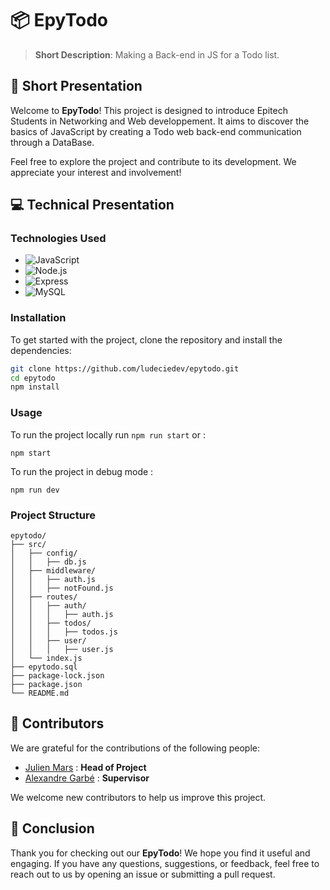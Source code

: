 # 📦 EpyTodo

> **Short Description**: Making a Back-end in JS for a Todo list.

## 📖 Short Presentation

Welcome to **EpyTodo**! This project is designed to introduce Epitech Students in Networking and Web developpement. It aims to discover the basics of JavaScript by creating a Todo web back-end communication through a DataBase.

Feel free to explore the project and contribute to its development. We appreciate your interest and involvement!

## 💻 Technical Presentation

### Technologies Used

- ![JavaScript](https://img.shields.io/badge/JavaScript-F7DF1E?style=for-the-badge&logo=javascript&logoColor=black)
- ![Node.js](https://img.shields.io/badge/Node.js-43853D?style=for-the-badge&logo=node.js&logoColor=white)
- ![Express](https://img.shields.io/badge/Express.js-404D59?style=for-the-badge)
- ![MySQL](https://img.shields.io/badge/MySQL-005C84?style=for-the-badge&logo=mysql&logoColor=white)

### Installation

To get started with the project, clone the repository and install the dependencies:

```bash
git clone https://github.com/ludeciedev/epytodo.git
cd epytodo
npm install
```

### Usage

To run the project locally run ```npm run start``` or :
```
npm start
```

To run the project in debug mode :
```
npm run dev
```

### Project Structure

```
epytodo/
├── src/
│   ├── config/
│   │   ├── db.js
│   ├── middleware/
│   │   ├── auth.js
│   │   ├── notFound.js
│   ├── routes/
│   │   ├── auth/
│   │   │   ├── auth.js
│   │   ├── todos/
│   │   │   ├── todos.js
│   │   ├── user/
│   │   │   ├── user.js
│   └── index.js
├── epytodo.sql
├── package-lock.json
├── package.json
└── README.md

```

## 👥 Contributors

We are grateful for the contributions of the following people:

- [Julien Mars](https://github.com/Julienmarss) : **Head of Project**
- [Alexandre Garbé](https://github.com/ludecieldev) : **Supervisor**

We welcome new contributors to help us improve this project.

## 🎉 Conclusion

Thank you for checking out our **EpyTodo**! We hope you find it useful and engaging. If you have any questions, suggestions, or feedback, feel free to reach out to us by opening an issue or submitting a pull request.
